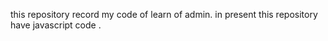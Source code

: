 this repository record my code of learn of admin.
in present this repository have javascript code .
